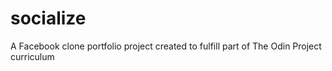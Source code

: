 # socialize

A Facebook clone portfolio project created to fulfill part of The Odin Project curriculum
